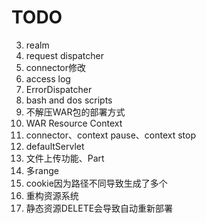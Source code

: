 # TODO
3. realm
4. request dispatcher
5. connector修改
6. access log
7. ErrorDispatcher
8. bash and dos scripts
9. 不解压WAR包的部署方式
10. WAR Resource Context
11. connector、context pause、context stop
12. defaultServlet
13. 文件上传功能、Part
14. 多range
15. cookie因为路径不同导致生成了多个
16. 重构资源系统
17. 静态资源DELETE会导致自动重新部署
